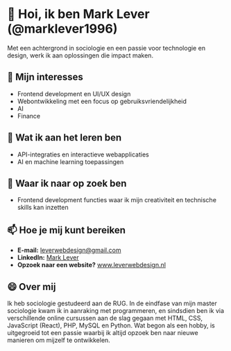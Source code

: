 # 👋 Hoi, ik ben Mark Lever (@marklever1996)  
Met een achtergrond in sociologie en een passie voor technologie en design, werk ik aan oplossingen die impact maken.  

## 👀 Mijn interesses  
- Frontend development en UI/UX design  
- Webontwikkeling met een focus op gebruiksvriendelijkheid
- AI
- Finance

## 🌱 Wat ik aan het leren ben  
- API-integraties en interactieve webapplicaties  
- AI en machine learning toepassingen

## 💞️ Waar ik naar op zoek ben  
- Frontend development functies waar ik mijn creativiteit en technische skills kan inzetten  

## 📫 Hoe je mij kunt bereiken  
- **E-mail:** leverwebdesign@gmail.com
- **LinkedIn:** [Mark Lever](https://www.linkedin.com/in/mark-lever/)
- **Opzoek naar een website?** www.leverwebdesign.nl

## 😄 Over mij  
Ik heb sociologie gestudeerd aan de RUG. In de eindfase van mijn master sociologie kwam ik in aanraking met programmeren, en sindsdien ben ik via verschillende online cursussen aan de slag gegaan met HTML, CSS, JavaScript (React), PHP, MySQL en Python. Wat begon als een hobby, is uitgegroeid tot een passie waarbij ik altijd opzoek ben naar nieuwe manieren om mijzelf te ontwikkelen. 

